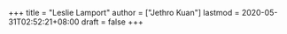 +++
title = "Leslie Lamport"
author = ["Jethro Kuan"]
lastmod = 2020-05-31T02:52:21+08:00
draft = false
+++
